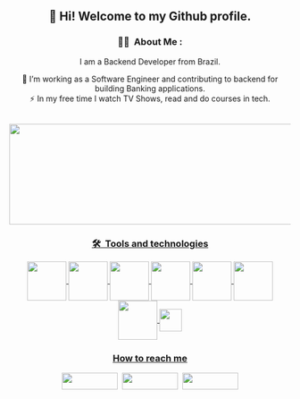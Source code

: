 <div align="center">

## 👋 Hi! Welcome to my Github profile.
  
  
### 👨‍💻 &nbsp;About Me :
I am a Backend Developer from Brazil.
  
  

  🔭 I’m working as a Software Engineer and contributing to backend for building Banking applications.  
  ⚡ In my free time I watch TV Shows, read and do courses in tech.  

  
<div>
  <br />
  <a href="https://github.com/lelis685">
  <img height="180em" width="600em" src="https://github-readme-stats.vercel.app/api?username=lelis685&show_icons=true&hide=issues,contribs&theme=dark&include_all_commits=true&count_private=true" />    
</div>

### 🛠 &nbsp;Tools and technologies

<div>          
  <img  align="center" height="70 width="70" src="https://cdn.jsdelivr.net/gh/devicons/devicon/icons/amazonwebservices/amazonwebservices-plain-wordmark.svg" />
  <img  align="center" height="70 width="70" src="https://cdn.jsdelivr.net/gh/devicons/devicon/icons/java/java-original-wordmark.svg" />
  <img  align="center" height="70 width="70" src="https://cdn.jsdelivr.net/gh/devicons/devicon/icons/spring/spring-original-wordmark.svg" />
  <img  align="center" height="70 width="70" src="https://cdn.jsdelivr.net/gh/devicons/devicon/icons/git/git-original.svg" />
  <img  align="center" height="70 width="70" src="https://cdn.jsdelivr.net/gh/devicons/devicon/icons/terraform/terraform-original.svg" />
  <img  align="center" height="70 width="70" src="https://cdn.jsdelivr.net/gh/devicons/devicon/icons/python/python-original-wordmark.svg" />
  <img  align="center" height="70 width="70" src="https://cdn.jsdelivr.net/gh/devicons/devicon/icons/docker/docker-original.svg" />
  <img  align="center" height="40 width="40" src="https://img.shields.io/badge/Splunk-000000.svg?style=for-the-badge&logo=Splunk&logoColor=white" />
  
  
</div>
  
###  How to reach me
<div>
  <a href="https://www.linkedin.com/in/lelis685/" target="_blank"><img src="https://img.shields.io/badge/-LinkedIn-%230077B5?style=for-the- badge&logo=linkedin&logoColor=white" target="_blank" width="100" height="30"></a>&nbsp
  <a href = "mailto:lelis685@gmail.com"><img src="https://img.shields.io/badge/Gmail-D14836?style=for-the-badge&logo=gmail&logoColor=white" width="100" height="30" target="_blank"></a>&nbsp <a href = "https://www.hackerrank.com/lelis685"><img src="https://img.shields.io/badge/-Hackerrank-2EC866?style=for-the-badge&logo=HackerRank&logoColor=white" width="100" height="30" target="_blank"></a>
</div>
  <div>
